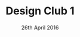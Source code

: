 ---
layout: default

title: Design Club 1
date: 26th April 2016
venueName: WeWork
venueLocation: Moorgate
doors: 6:45pm

speakerOne: Jeff Veen
speakerOneImg: jeff-veen.jpg
speakerOneJob: Partner, True Ventures
speakerOneTwitter: "@veen"
speakerOneBio: >
  Jeff is a Design Partner at True Ventures. Before that, he was VP of Design at Adobe, CEO of Typekit, 
  and founder of Adaptive Path. With experience in agencies, start-ups, tech behemoths and now the world 
  of venture capital, Jeff brings a hard won perspective on every aspect of the design industry.

speakerTwo: Mat Heinl
speakerTwoImg: mat-heinl.jpg
speakerTwoJob: CEO, Moving Brands
speakerTwoTwitter: "@h3inl"
speakerTwoBio: >
  Mat Heinl is the CEO of global creative company, Moving Brands. He joined 12 years ago, 
  moving through the ranks with iconic work for the likes of Norton & Sons, Swisscom, HP, and the BBC. 
  He'll be sharing his experience, and talking about the realities of bringing big, 
  complex things into the world.

pastTitle: The business of business
pastWriteup: https://blog.marvelapp.com/design-club-1-what-it-takes/
pastPic: dc2-write-up.jpg
pastPhotos: http://joewatts.co/design-club-26-04-16
---